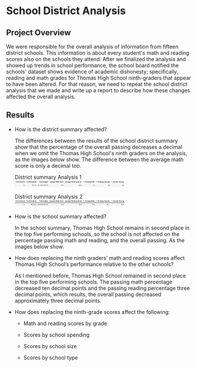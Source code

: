 # School District Analysis

## Project Overview
We were responsible for the overall analysis of information from fifteen district schools. This information is about every student's math and reading scores also on the schools they attend. After we finalized the analysis and showed up trends in school performance, the school board notified the schools' dataset shows evidence of academic dishonesty; specifically, reading and math grades for Thomas High School ninth-graders that appear to have been altered. For that reason, we need to repeat the school district analysis that we made and write up a report to describe how these changes affected the overall analysis.

## Results

  - How is the district summary affected?

    The differences between the results of the school district summary show that the percentage of the overall passing decreases a decimal when we omit the Thomas High School's   ninth graders on the analysis, as the images below show. The difference between the average math score is only a decimal too. 
    
    District summary Analysis 1
    <img src="Resources/district_summary1.PNG" width="300" />
    
    District summary Analysis 2
    <img src="Resources/district_summary2.PNG" width="300" />
    
  - How is the school summary affected?

    In the school summary, Thomas High School remains in second place in the top five performing schools, so the school is not affected on the percentage passing math and reading, and the overall passing. As the images below show.
    
- How does replacing the ninth graders’ math and reading scores affect Thomas High School’s performance relative to the other schools?
  
  As I mentioned before, Thomas High School remained in second place in the top five performing schools. The passing math percentage decreased ten decimal points and the passing reading percentage three decimal points, which results, the overall passing decreased approximately three decimal points.

- How does replacing the ninth-grade scores affect the following:
      
     - Math and reading scores by grade
      
     - Scores by school spending
      
     - Scores by school size
      
     - Scores by school type
      

    
  
